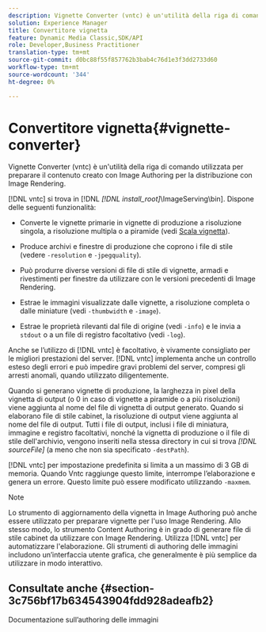 ```yaml
---
description: Vignette Converter (vntc) è un'utilità della riga di comando utilizzata per preparare il contenuto creato con Image Authoring per la distribuzione con Image Rendering.
solution: Experience Manager
title: Convertitore vignetta
feature: Dynamic Media Classic,SDK/API
role: Developer,Business Practitioner
translation-type: tm+mt
source-git-commit: d0bc88f55f857762b3bab4c76d1e3f3dd2733d60
workflow-type: tm+mt
source-wordcount: '344'
ht-degree: 0%

---
```



# Convertitore vignetta{#vignette-converter}

Vignette Converter (vntc) è un&#39;utilità della riga di comando utilizzata per preparare il contenuto creato con Image Authoring per la distribuzione con Image Rendering.

[!DNL vntc] si trova in [!DNL  *[!DNL install_root]*\ImageServing\bin]. Dispone delle seguenti funzionalità:

* Converte le vignette primarie in vignette di produzione a risoluzione singola, a risoluzione multipla o a piramide (vedi [Scala vignetta](../../../../ir-api/vntc/utilities/c-ir-vignette-converter-vntc/c-ir-vignette-scaling.md#concept-e373a29c2f954df98d704c7723804585)).
* Produce archivi e finestre di produzione che coprono i file di stile (vedere `-resolution` e `-jpegquality`).

* Può produrre diverse versioni di file di stile di vignette, armadi e rivestimenti per finestre da utilizzare con le versioni precedenti di Image Rendering.
* Estrae le immagini visualizzate dalle vignette, a risoluzione completa o dalle miniature (vedi `-thumbwidth` e `-image`).
* Estrae le proprietà rilevanti dal file di origine (vedi `-info`) e le invia a `stdout` o a un file di registro facoltativo (vedi `-log`).

Anche se l’utilizzo di [!DNL vntc] è facoltativo, è vivamente consigliato per le migliori prestazioni del server. [!DNL vntc] implementa anche un controllo esteso degli errori e può impedire gravi problemi del server, compresi gli arresti anomali, quando utilizzato diligentemente.

Quando si generano vignette di produzione, la larghezza in pixel della vignetta di output (o 0 in caso di vignette a piramide o a più risoluzioni) viene aggiunta al nome del file di vignetta di output generato. Quando si elaborano file di stile cabinet, la risoluzione di output viene aggiunta al nome del file di output. Tutti i file di output, inclusi i file di miniatura, immagine e registro facoltativi, nonché la vignetta di produzione o il file di stile dell&#39;archivio, vengono inseriti nella stessa directory in cui si trova *[!DNL sourceFile]* (a meno che non sia specificato `-destPath`).

[!DNL vntc] per impostazione predefinita si limita a un massimo di 3 GB di memoria. Quando Vntc raggiunge questo limite, interrompe l’elaborazione e genera un errore. Questo limite può essere modificato utilizzando `-maxmem`.

>[!NOTE]
>
>Lo strumento di aggiornamento della vignetta in Image Authoring può anche essere utilizzato per preparare vignette per l&#39;uso Image Rendering. Allo stesso modo, lo strumento Content Authoring è in grado di generare file di stile cabinet da utilizzare con Image Rendering. Utilizza [!DNL vntc] per automatizzare l&#39;elaborazione. Gli strumenti di authoring delle immagini includono un’interfaccia utente grafica, che generalmente è più semplice da utilizzare in modo interattivo.

## Consultate anche {#section-3c756bf17b634543904fdd928adeafb2}

Documentazione sull’authoring delle immagini
